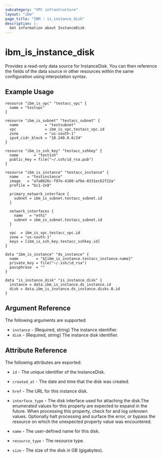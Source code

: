 ```yaml
---
subcategory: "VPC infrastructure"
layout: "ibm"
page_title: "IBM : is_instance_disk"
description: |-
  Get information about InstanceDisk
---
```


# ibm\_is_instance_disk

Provides a read-only data source for InstanceDisk. You can then reference the fields of the data source in other resources within the same configuration using interpolation syntax.

## Example Usage

```hcl
resource "ibm_is_vpc" "testacc_vpc" {
  name = "testvpc"
}

resource "ibm_is_subnet" "testacc_subnet" {
  name            = "testsubnet"
  vpc             = ibm_is_vpc.testacc_vpc.id
  zone            = "us-south-1"
  ipv4_cidr_block = "10.240.0.0/24"
}

resource "ibm_is_ssh_key" "testacc_sshkey" {
  name       = "testssh"
  public_key = file("~/.ssh/id_rsa.pub")
}

resource "ibm_is_instance" "testacc_instance" {
  name    = "testinstance"
  image   = "a7a0626c-f97e-4180-afbe-0331ec62f32a"
  profile = "bc1-2x8"

  primary_network_interface {
    subnet = ibm_is_subnet.testacc_subnet.id
  }

  network_interfaces {
    name   = "eth1"
    subnet = ibm_is_subnet.testacc_subnet.id
  }

  vpc  = ibm_is_vpc.testacc_vpc.id
  zone = "us-south-1"
  keys = [ibm_is_ssh_key.testacc_sshkey.id]
}

data "ibm_is_instance" "ds_instance" {
  name        = "${ibm_is_instance.testacc_instance.name}"
  private_key = file("~/.ssh/id_rsa")
  passphrase  = ""
}

data "is_instance_disk" "is_instance_disk" {
  instance = data.ibm_is_instance.ds_instance.id
  disk = data.ibm_is_instance.ds_instance.disks.0.id
}
```

## Argument Reference

The following arguments are supported:

* `instance` - (Required, string) The instance identifier.
* `disk` - (Required, string) The instance disk identifier.

## Attribute Reference

The following attributes are exported:

* `id` - The unique identifier of the InstanceDisk.
* `created_at` - The date and time that the disk was created.

* `href` - The URL for this instance disk.

* `interface_type` - The disk interface used for attaching the disk.The enumerated values for this property are expected to expand in the future. When processing this property, check for and log unknown values. Optionally halt processing and surface the error, or bypass the resource on which the unexpected property value was encountered.

* `name` - The user-defined name for this disk.

* `resource_type` - The resource type.

* `size` - The size of the disk in GB (gigabytes).

